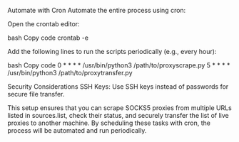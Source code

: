 Automate with Cron
Automate the entire process using cron:

Open the crontab editor:

bash
Copy code
crontab -e

Add the following lines to run the scripts periodically (e.g., every hour):

bash
Copy code
0 * * * * /usr/bin/python3 /path/to/proxyscrape.py
5 * * * * /usr/bin/python3 /path/to/proxytransfer.py

Security Considerations
SSH Keys: Use SSH keys instead of passwords for secure file transfer.

This setup ensures that you can scrape SOCKS5 proxies from multiple URLs listed in sources.list, check their status, and securely transfer the list of live proxies to another machine. By scheduling these tasks with cron, the process will be automated and run periodically.
